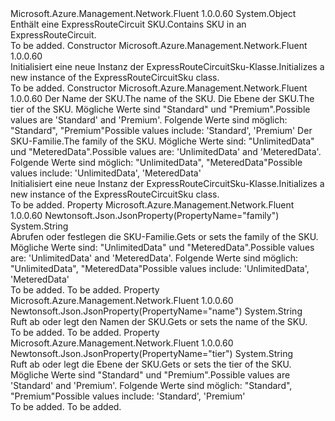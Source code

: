 <Type Name="ExpressRouteCircuitSku" FullName="Microsoft.Azure.Management.Network.Fluent.Models.ExpressRouteCircuitSku">
  <TypeSignature Language="C#" Value="public class ExpressRouteCircuitSku" />
  <TypeSignature Language="ILAsm" Value=".class public auto ansi beforefieldinit ExpressRouteCircuitSku extends System.Object" />
  <TypeSignature Language="DocId" Value="T:Microsoft.Azure.Management.Network.Fluent.Models.ExpressRouteCircuitSku" />
  <TypeSignature Language="VB.NET" Value="Public Class ExpressRouteCircuitSku" />
  <TypeSignature Language="F#" Value="type ExpressRouteCircuitSku = class" />
  <AssemblyInfo>
    <AssemblyName>Microsoft.Azure.Management.Network.Fluent</AssemblyName>
    <AssemblyVersion>1.0.0.60</AssemblyVersion>
  </AssemblyInfo>
  <Base>
    <BaseTypeName>System.Object</BaseTypeName>
  </Base>
  <Interfaces />
  <Docs>
    <summary>
            <span data-ttu-id="17b85-101">Enthält eine ExpressRouteCircuit SKU.</span><span class="sxs-lookup"><span data-stu-id="17b85-101">Contains SKU in an ExpressRouteCircuit.</span></span>
            </summary>
    <remarks>To be added.</remarks>
  </Docs>
  <Members>
    <Member MemberName=".ctor">
      <MemberSignature Language="C#" Value="public ExpressRouteCircuitSku ();" />
      <MemberSignature Language="ILAsm" Value=".method public hidebysig specialname rtspecialname instance void .ctor() cil managed" />
      <MemberSignature Language="DocId" Value="M:Microsoft.Azure.Management.Network.Fluent.Models.ExpressRouteCircuitSku.#ctor" />
      <MemberSignature Language="VB.NET" Value="Public Sub New ()" />
      <MemberType>Constructor</MemberType>
      <AssemblyInfo>
        <AssemblyName>Microsoft.Azure.Management.Network.Fluent</AssemblyName>
        <AssemblyVersion>1.0.0.60</AssemblyVersion>
      </AssemblyInfo>
      <Parameters />
      <Docs>
        <summary>
            <span data-ttu-id="17b85-102">Initialisiert eine neue Instanz der ExpressRouteCircuitSku-Klasse.</span><span class="sxs-lookup"><span data-stu-id="17b85-102">Initializes a new instance of the ExpressRouteCircuitSku class.</span></span>
            </summary>
        <remarks>To be added.</remarks>
      </Docs>
    </Member>
    <Member MemberName=".ctor">
      <MemberSignature Language="C#" Value="public ExpressRouteCircuitSku (string name = null, string tier = null, string family = null);" />
      <MemberSignature Language="ILAsm" Value=".method public hidebysig specialname rtspecialname instance void .ctor(string name, string tier, string family) cil managed" />
      <MemberSignature Language="DocId" Value="M:Microsoft.Azure.Management.Network.Fluent.Models.ExpressRouteCircuitSku.#ctor(System.String,System.String,System.String)" />
      <MemberSignature Language="VB.NET" Value="Public Sub New (Optional name As String = null, Optional tier As String = null, Optional family As String = null)" />
      <MemberSignature Language="F#" Value="new Microsoft.Azure.Management.Network.Fluent.Models.ExpressRouteCircuitSku : string * string * string -&gt; Microsoft.Azure.Management.Network.Fluent.Models.ExpressRouteCircuitSku" Usage="new Microsoft.Azure.Management.Network.Fluent.Models.ExpressRouteCircuitSku (name, tier, family)" />
      <MemberType>Constructor</MemberType>
      <AssemblyInfo>
        <AssemblyName>Microsoft.Azure.Management.Network.Fluent</AssemblyName>
        <AssemblyVersion>1.0.0.60</AssemblyVersion>
      </AssemblyInfo>
      <Parameters>
        <Parameter Name="name" Type="System.String" />
        <Parameter Name="tier" Type="System.String" />
        <Parameter Name="family" Type="System.String" />
      </Parameters>
      <Docs>
        <param name="name"><span data-ttu-id="17b85-103">Der Name der SKU.</span><span class="sxs-lookup"><span data-stu-id="17b85-103">The name of the SKU.</span></span></param>
        <param name="tier"><span data-ttu-id="17b85-104">Die Ebene der SKU.</span><span class="sxs-lookup"><span data-stu-id="17b85-104">The tier of the SKU.</span></span> <span data-ttu-id="17b85-105">Mögliche Werte sind "Standard" und "Premium".</span><span class="sxs-lookup"><span data-stu-id="17b85-105">Possible values are 'Standard' and 'Premium'.</span></span> <span data-ttu-id="17b85-106">Folgende Werte sind möglich: "Standard", "Premium"</span><span class="sxs-lookup"><span data-stu-id="17b85-106">Possible values include: 'Standard', 'Premium'</span></span></param>
        <param name="family"><span data-ttu-id="17b85-107">Der SKU-Familie.</span><span class="sxs-lookup"><span data-stu-id="17b85-107">The family of the SKU.</span></span> <span data-ttu-id="17b85-108">Mögliche Werte sind: "UnlimitedData" und "MeteredData".</span><span class="sxs-lookup"><span data-stu-id="17b85-108">Possible values are: 'UnlimitedData' and 'MeteredData'.</span></span> <span data-ttu-id="17b85-109">Folgende Werte sind möglich: "UnlimitedData", "MeteredData"</span><span class="sxs-lookup"><span data-stu-id="17b85-109">Possible values include: 'UnlimitedData', 'MeteredData'</span></span></param>
        <summary>
            <span data-ttu-id="17b85-110">Initialisiert eine neue Instanz der ExpressRouteCircuitSku-Klasse.</span><span class="sxs-lookup"><span data-stu-id="17b85-110">Initializes a new instance of the ExpressRouteCircuitSku class.</span></span>
            </summary>
        <remarks>To be added.</remarks>
      </Docs>
    </Member>
    <Member MemberName="Family">
      <MemberSignature Language="C#" Value="public string Family { get; set; }" />
      <MemberSignature Language="ILAsm" Value=".property instance string Family" />
      <MemberSignature Language="DocId" Value="P:Microsoft.Azure.Management.Network.Fluent.Models.ExpressRouteCircuitSku.Family" />
      <MemberSignature Language="VB.NET" Value="Public Property Family As String" />
      <MemberSignature Language="F#" Value="member this.Family : string with get, set" Usage="Microsoft.Azure.Management.Network.Fluent.Models.ExpressRouteCircuitSku.Family" />
      <MemberType>Property</MemberType>
      <AssemblyInfo>
        <AssemblyName>Microsoft.Azure.Management.Network.Fluent</AssemblyName>
        <AssemblyVersion>1.0.0.60</AssemblyVersion>
      </AssemblyInfo>
      <Attributes>
        <Attribute>
          <AttributeName>Newtonsoft.Json.JsonProperty(PropertyName="family")</AttributeName>
        </Attribute>
      </Attributes>
      <ReturnValue>
        <ReturnType>System.String</ReturnType>
      </ReturnValue>
      <Docs>
        <summary>
            <span data-ttu-id="17b85-111">Abrufen oder festlegen die SKU-Familie.</span><span class="sxs-lookup"><span data-stu-id="17b85-111">Gets or sets the family of the SKU.</span></span> <span data-ttu-id="17b85-112">Mögliche Werte sind: "UnlimitedData" und "MeteredData".</span><span class="sxs-lookup"><span data-stu-id="17b85-112">Possible values are: 'UnlimitedData' and 'MeteredData'.</span></span> <span data-ttu-id="17b85-113">Folgende Werte sind möglich: "UnlimitedData", "MeteredData"</span><span class="sxs-lookup"><span data-stu-id="17b85-113">Possible values include: 'UnlimitedData', 'MeteredData'</span></span>
            </summary>
        <value>To be added.</value>
        <remarks>To be added.</remarks>
      </Docs>
    </Member>
    <Member MemberName="Name">
      <MemberSignature Language="C#" Value="public string Name { get; set; }" />
      <MemberSignature Language="ILAsm" Value=".property instance string Name" />
      <MemberSignature Language="DocId" Value="P:Microsoft.Azure.Management.Network.Fluent.Models.ExpressRouteCircuitSku.Name" />
      <MemberSignature Language="VB.NET" Value="Public Property Name As String" />
      <MemberSignature Language="F#" Value="member this.Name : string with get, set" Usage="Microsoft.Azure.Management.Network.Fluent.Models.ExpressRouteCircuitSku.Name" />
      <MemberType>Property</MemberType>
      <AssemblyInfo>
        <AssemblyName>Microsoft.Azure.Management.Network.Fluent</AssemblyName>
        <AssemblyVersion>1.0.0.60</AssemblyVersion>
      </AssemblyInfo>
      <Attributes>
        <Attribute>
          <AttributeName>Newtonsoft.Json.JsonProperty(PropertyName="name")</AttributeName>
        </Attribute>
      </Attributes>
      <ReturnValue>
        <ReturnType>System.String</ReturnType>
      </ReturnValue>
      <Docs>
        <summary>
            <span data-ttu-id="17b85-114">Ruft ab oder legt den Namen der SKU.</span><span class="sxs-lookup"><span data-stu-id="17b85-114">Gets or sets the name of the SKU.</span></span>
            </summary>
        <value>To be added.</value>
        <remarks>To be added.</remarks>
      </Docs>
    </Member>
    <Member MemberName="Tier">
      <MemberSignature Language="C#" Value="public string Tier { get; set; }" />
      <MemberSignature Language="ILAsm" Value=".property instance string Tier" />
      <MemberSignature Language="DocId" Value="P:Microsoft.Azure.Management.Network.Fluent.Models.ExpressRouteCircuitSku.Tier" />
      <MemberSignature Language="VB.NET" Value="Public Property Tier As String" />
      <MemberSignature Language="F#" Value="member this.Tier : string with get, set" Usage="Microsoft.Azure.Management.Network.Fluent.Models.ExpressRouteCircuitSku.Tier" />
      <MemberType>Property</MemberType>
      <AssemblyInfo>
        <AssemblyName>Microsoft.Azure.Management.Network.Fluent</AssemblyName>
        <AssemblyVersion>1.0.0.60</AssemblyVersion>
      </AssemblyInfo>
      <Attributes>
        <Attribute>
          <AttributeName>Newtonsoft.Json.JsonProperty(PropertyName="tier")</AttributeName>
        </Attribute>
      </Attributes>
      <ReturnValue>
        <ReturnType>System.String</ReturnType>
      </ReturnValue>
      <Docs>
        <summary>
            <span data-ttu-id="17b85-115">Ruft ab oder legt die Ebene der SKU.</span><span class="sxs-lookup"><span data-stu-id="17b85-115">Gets or sets the tier of the SKU.</span></span> <span data-ttu-id="17b85-116">Mögliche Werte sind "Standard" und "Premium".</span><span class="sxs-lookup"><span data-stu-id="17b85-116">Possible values are 'Standard' and 'Premium'.</span></span> <span data-ttu-id="17b85-117">Folgende Werte sind möglich: "Standard", "Premium"</span><span class="sxs-lookup"><span data-stu-id="17b85-117">Possible values include: 'Standard', 'Premium'</span></span>
            </summary>
        <value>To be added.</value>
        <remarks>To be added.</remarks>
      </Docs>
    </Member>
  </Members>
</Type>